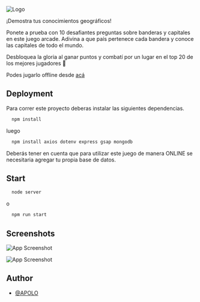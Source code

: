 ![Logo](https://i.ibb.co/y4pWDzR/banner.png)


¡Demostra tus conocimientos geográficos! 

Ponete a prueba con 10 desafiantes preguntas sobre banderas y capitales en este juego arcade. Adivina a que país pertenece cada bandera y conoce las capitales de todo el mundo. 

Desbloquea la gloria al ganar puntos y combatí por un lugar en el top 20 de los mejores jugadores 🥇


Podes jugarlo offline desde [acá](https://world-flag-quest.vercel.app/)

## Deployment

Para correr este proyecto deberas instalar las siguientes dependencias.

```bash
  npm install
```
luego

```bash
  npm install axios dotenv express gsap mongodb
```

Deberás tener en cuenta que para utilizar este juego de manera ONLINE se necesitaria agregar tu propia base de datos.


## Start
```bash
  node server
```
o
```bash
  npm run start
```
## Screenshots

![App Screenshot](https://i.ibb.co/RvwhvPV/mockup-1.png)

![App Screenshot](https://i.ibb.co/zH7sL0K/mockup-2.png)

## Author

- [@APOLO](https://www.github.com/Apolo26)

